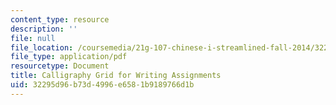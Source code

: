 ```yaml
---
content_type: resource
description: ''
file: null
file_location: /coursemedia/21g-107-chinese-i-streamlined-fall-2014/32295d96b73d4996e6581b9189766d1b_MIT21G_107F14_Calli.pdf
file_type: application/pdf
resourcetype: Document
title: Calligraphy Grid for Writing Assignments
uid: 32295d96-b73d-4996-e658-1b9189766d1b
---
```

